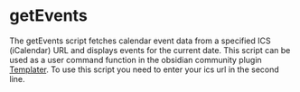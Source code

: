 # getEvents
The getEvents script fetches calendar event data from a specified ICS (iCalendar) URL and displays events for the current date. This script can be used as a user command function in the obsidian community plugin [Templater]([https://github.com/vuejs/vue](https://silentvoid13.github.io/Templater/)). 
To use this script you need to enter your ics url in the second line.
